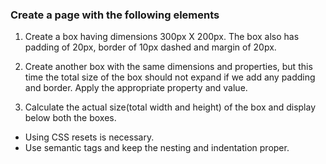 ### Create a page with the following elements

1. Create a box having dimensions 300px X 200px. The box also has padding of 20px, border of 10px dashed and margin of 20px.

2. Create another box with the same dimensions and properties, but this time the total size of the box should not expand if we add any padding and border. Apply the appropriate property and value.

3. Calculate the actual size(total width and height) of the box and display below both the boxes.

- Using CSS resets is necessary.
- Use semantic tags and keep the nesting and indentation proper.
